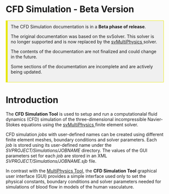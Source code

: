 
# CFD Simulation - Beta Version
<div style="background-color: #F0F0F0; padding: 10px; border: 1px solid #e6e600; border-left: 6px solid #e6e600">
The CFD Simulation documentation is in a <b>Beta phase of release</b>. 

The original documentation was based on the svSolver. This solver is no longer supported and is now replaced by
the <a href="https://github.com/SimVascular/svMultiPhysics"> svMultiPhysics </a> solver.

The contents of the documentation are not finalized and could change in the future.

Some sections of the documentation are incomplete and are actively being updated.

</div>


# Introduction

The **CFD Simulation Tool** is used to setup and run a computationalal fluid dynamics (CFD) simulation of the three-dimensional incompressible Navier-Stokes equations using the <a href="https://github.com/SimVascular/svMultiPhysics"> svMultiPhysics </a> finite element solver.

CFD simulation _jobs_ with user-defined names can be created using different finite element meshes, boundary conditions and solver 
parameters. Each _job_ is stored using its user-defined name under the _SVPROJECT/Simulations/JOBNAME_ directory. The values of the
GUI parameters set for each _job_ are stored in an XML _SVPROJECT/Simulations/JOBNAME.sjb_ file.

In contrast with the <a href="https://simvascular.github.io/documentation/multi_physics.html#sv-fsi-tool"> MultiPhysics Tool</a>, 
the **CFD Simulation Tool** graphical user interface (GUI) provides a simple interface used only to set the physical constants, boundary conditions and solver parameters needed for simulations of blood flow in models of the human vasculature. 


